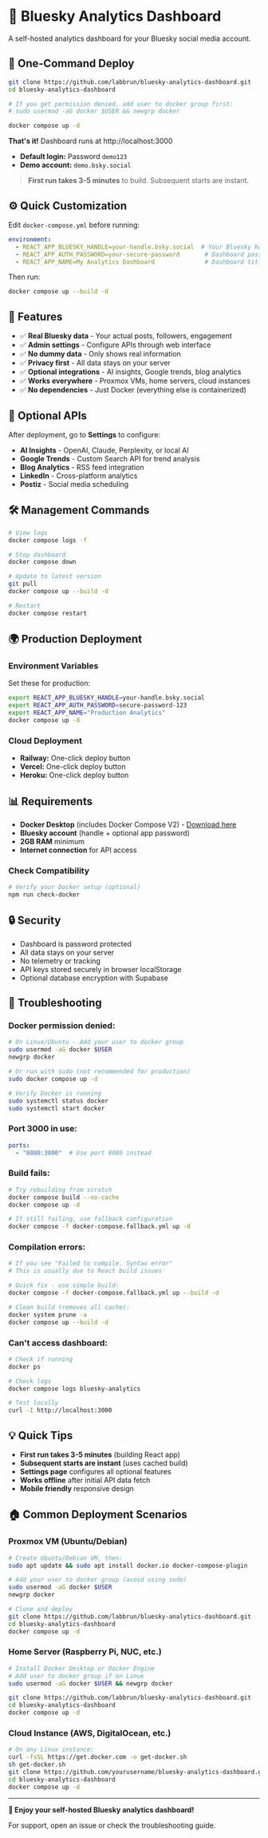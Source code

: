# 🦋 Bluesky Analytics Dashboard

A self-hosted analytics dashboard for your Bluesky social media account.

## 🚀 **One-Command Deploy**

```bash
git clone https://github.com/labbrun/bluesky-analytics-dashboard.git
cd bluesky-analytics-dashboard

# If you get permission denied, add user to docker group first:
# sudo usermod -aG docker $USER && newgrp docker

docker compose up -d
```

**That's it!** Dashboard runs at http://localhost:3000

- **Default login:** Password `demo123`
- **Demo account:** `demo.bsky.social`

> **First run takes 3-5 minutes** to build. Subsequent starts are instant.

## ⚙️ **Quick Customization**

Edit `docker-compose.yml` before running:

```yaml
environment:
  - REACT_APP_BLUESKY_HANDLE=your-handle.bsky.social  # Your Bluesky handle
  - REACT_APP_AUTH_PASSWORD=your-secure-password       # Dashboard password
  - REACT_APP_NAME=My Analytics Dashboard              # Dashboard title
```

Then run:
```bash
docker compose up --build -d
```

## 🎯 **Features**

- ✅ **Real Bluesky data** - Your actual posts, followers, engagement
- ✅ **Admin settings** - Configure APIs through web interface  
- ✅ **No dummy data** - Only shows real information
- ✅ **Privacy first** - All data stays on your server
- ✅ **Optional integrations** - AI insights, Google trends, blog analytics
- ✅ **Works everywhere** - Proxmox VMs, home servers, cloud instances
- ✅ **No dependencies** - Just Docker (everything else is containerized)

## 🔧 **Optional APIs**

After deployment, go to **Settings** to configure:

- **AI Insights** - OpenAI, Claude, Perplexity, or local AI
- **Google Trends** - Custom Search API for trend analysis  
- **Blog Analytics** - RSS feed integration
- **LinkedIn** - Cross-platform analytics
- **Postiz** - Social media scheduling

## 🛠️ **Management Commands**

```bash
# View logs
docker compose logs -f

# Stop dashboard
docker compose down

# Update to latest version
git pull
docker compose up --build -d

# Restart
docker compose restart
```

## 🌍 **Production Deployment**

### **Environment Variables**
Set these for production:
```bash
export REACT_APP_BLUESKY_HANDLE=your-handle.bsky.social
export REACT_APP_AUTH_PASSWORD=secure-password-123
export REACT_APP_NAME="Production Analytics"
docker compose up -d
```

### **Cloud Deployment**
- **Railway:** One-click deploy button
- **Vercel:** One-click deploy button  
- **Heroku:** One-click deploy button

## 📊 **Requirements**

- **Docker Desktop** (includes Docker Compose V2) - [Download here](https://www.docker.com/products/docker-desktop/)
- **Bluesky account** (handle + optional app password)
- **2GB RAM** minimum
- **Internet connection** for API access

### **Check Compatibility**
```bash
# Verify your Docker setup (optional)
npm run check-docker
```

## 🔒 **Security**

- Dashboard is password protected
- All data stays on your server
- No telemetry or tracking
- API keys stored securely in browser localStorage
- Optional database encryption with Supabase

## 🚨 **Troubleshooting**

### **Docker permission denied:**
```bash
# On Linux/Ubuntu - Add your user to docker group
sudo usermod -aG docker $USER
newgrp docker

# Or run with sudo (not recommended for production)
sudo docker compose up -d

# Verify Docker is running
sudo systemctl status docker
sudo systemctl start docker
```

### **Port 3000 in use:**
```yaml
ports:
  - "8080:3000"  # Use port 8080 instead
```

### **Build fails:**
```bash
# Try rebuilding from scratch
docker compose build --no-cache
docker compose up -d

# If still failing, use fallback configuration
docker compose -f docker-compose.fallback.yml up -d
```

### **Compilation errors:**
```bash
# If you see "Failed to compile. Syntax error"
# This is usually due to React build issues

# Quick fix - use simple build:
docker compose -f docker-compose.fallback.yml up --build -d

# Clean build (removes all cache):
docker system prune -a
docker compose up --build -d
```

### **Can't access dashboard:**
```bash
# Check if running
docker ps

# Check logs
docker compose logs bluesky-analytics

# Test locally
curl -I http://localhost:3000
```

## 💡 **Quick Tips**

- **First run takes 3-5 minutes** (building React app)
- **Subsequent starts are instant** (uses cached build)
- **Settings page** configures all optional features  
- **Works offline** after initial API data fetch
- **Mobile friendly** responsive design

## 🏠 **Common Deployment Scenarios**

### **Proxmox VM (Ubuntu/Debian)**
```bash
# Create Ubuntu/Debian VM, then:
sudo apt update && sudo apt install docker.io docker-compose-plugin

# Add your user to docker group (avoid using sudo)
sudo usermod -aG docker $USER
newgrp docker

# Clone and deploy
git clone https://github.com/labbrun/bluesky-analytics-dashboard.git
cd bluesky-analytics-dashboard
docker compose up -d
```

### **Home Server (Raspberry Pi, NUC, etc.)**
```bash
# Install Docker Desktop or Docker Engine
# Add user to docker group if on Linux
sudo usermod -aG docker $USER && newgrp docker

git clone https://github.com/labbrun/bluesky-analytics-dashboard.git
cd bluesky-analytics-dashboard
docker compose up -d
```

### **Cloud Instance (AWS, DigitalOcean, etc.)**
```bash
# On any Linux instance:
curl -fsSL https://get.docker.com -o get-docker.sh
sh get-docker.sh
git clone https://github.com/yourusername/bluesky-analytics-dashboard.git
cd bluesky-analytics-dashboard
docker compose up -d
```

---

**🎉 Enjoy your self-hosted Bluesky analytics dashboard!**

For support, open an issue or check the troubleshooting guide.
